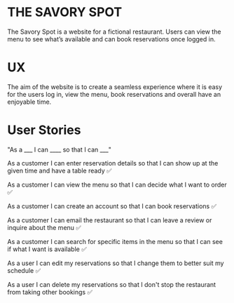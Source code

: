 # THE SAVORY SPOT

The Savory Spot is a website for a fictional restaurant. Users can view the menu to see what’s available and can book reservations once logged in.

# UX

The aim of the website is to create a seamless experience where it is easy for the users log in, view the menu, book reservations and overall have an enjoyable time.

# User Stories

"As a ___ I can ____ so that I can ___"

As a customer I can enter reservation details so that I can show up at the given time and have a table ready ✅ 

As a customer I can view the menu so that I can decide what I want to order ✅ 

As a customer I can create an account so that I can book reservations ✅ 

As a customer I can email the restaurant so that I can leave a review or inquire about the menu ✅ 

As a customer I can search for specific items in the menu so that I can see if what I want is available ✅ 

As a user I can edit my reservations so that I change them to better suit my schedule ✅ 

As a user I can delete my reservations so that I don't stop the restaurant from taking other bookings ✅ 